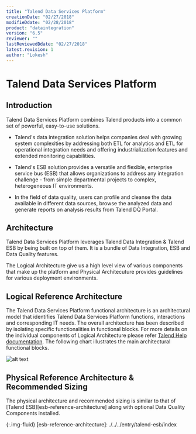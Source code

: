```yaml
---
title: "Talend Data Services Platform"
creationDate: "02/27/2018"
modifieDdate: "02/28/2018"
product: "dataintegration"
version: "6.5"
reviewer: ""
lastReviewedDdate: "02/27/2018"
latest.revision: 1
author: "Lokesh"
---
```

# Talend Data Services Platform

## Introduction

Talend Data Services Platform combines Talend products into a common set of powerful, easy-to-use solutions.

-  Talend's data integration solution helps companies deal with growing system complexities by addressing both ETL for analytics and ETL for operational integration needs and offering industrialization features and extended monitoring capabilities.

- Talend's ESB solution provides a versatile and flexible, enterprise service bus (ESB) that allows organizations to address any integration challenge - from simple departmental projects to complex, heterogeneous IT environments.

- In the field of data quality, users can profile and cleanse the data available in different data sources, browse the analyzed data and generate reports on analysis results from Talend DQ Portal.

## Architecture

Talend Data Services Platform leverages Talend Data Integration & Talend ESB by being built on top of them. It is a bundle of Data Integration, ESB and Data Quality features.

The Logical Architecture give us a high level view of various components that make up the platform and Physical Architecuture provides guidelines for various deployment environments.

## Logical Reference Architecture

The Talend Data Services Platform functional architecture is an architectural model that identifies Talend Data Services Platform functions, interactions and corresponding IT needs. The overall architecture has been described by isolating specific functionalities in functional blocks. For more details on the individual components of Logical Architecture please refer <a href="https://help.talend.com/reader/zdwY1pAmGxrugwm~piPJuQ/SHGZkrdI2BSfSp~BsLFxZQ" target="_blank">Talend Help documentation</a>.
The following chart illustrates the main architectural functional blocks.

![alt text][Logical Architecture]


## Physical Reference Architecture & Recommended Sizing

The physical architecture and recommended sizing is similar to that of [Talend ESB][esb-reference-architecture] along with optional Data Quality Components installed.

<!-- links -->
[Logical Architecture]: https://help.talend.com/api/fluidtopicsclient/resources/x2DFpubxTuV32IyyKhTNyw/content "Talend Data Services Platform functional architecture"
{:.img-fluid}
[esb-reference-architecture]: ./../../entry/talend-esb/index
